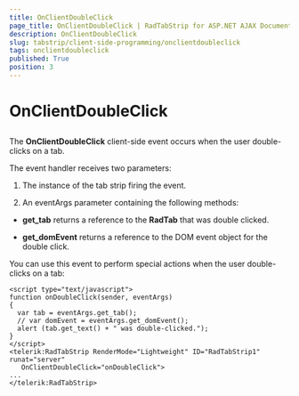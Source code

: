 ```yaml
---
title: OnClientDoubleClick
page_title: OnClientDoubleClick | RadTabStrip for ASP.NET AJAX Documentation
description: OnClientDoubleClick
slug: tabstrip/client-side-programming/onclientdoubleclick
tags: onclientdoubleclick
published: True
position: 3
---
```


# OnClientDoubleClick



## 

The **OnClientDoubleClick** client-side event occurs when the user double-clicks on a tab.

The event handler receives two parameters:

1. The instance of the tab strip firing the event.

1. An eventArgs parameter containing the following methods:

* **get_tab** returns a reference to the **RadTab** that was double clicked.

* **get_domEvent** returns a reference to the DOM event object for the double click.

You can use this event to perform special actions when the user double-clicks on a tab:

````ASPNET	
<script type="text/javascript">
function onDoubleClick(sender, eventArgs)
{
  var tab = eventArgs.get_tab();
  // var domEvent = eventArgs.get_domEvent();
  alert (tab.get_text() + " was double-clicked.");
}
</script>
<telerik:RadTabStrip RenderMode="Lightweight" ID="RadTabStrip1" runat="server"
   OnClientDoubleClick="onDoubleClick">
...
</telerik:RadTabStrip> 	
````


